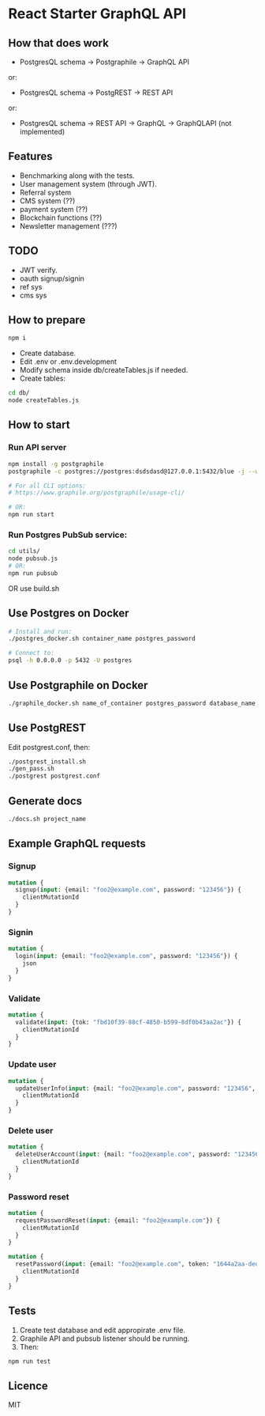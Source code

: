 # React Starter GraphQL API

## How that does work

* PostgresQL schema -> Postgraphile -> GraphQL API

or:

* PostgresQL schema -> PostgREST -> REST API

or:

* PostgresQL schema -> REST API -> GraphQL -> GraphQLAPI (not implemented)

## Features

* Benchmarking along with the tests.
* User management system (through JWT).
* Referral system
* CMS system (??)
* payment system (??)
* Blockchain functions (??)
* Newsletter management (???)

## TODO

* JWT verify.
* oauth signup/signin
* ref sys
* cms sys

## How to prepare

```bash
npm i
```

* Create database.
* Edit .env or .env.development
* Modify schema inside db/createTables.js if needed.
* Create tables:

```bash
cd db/
node createTables.js
```

## How to start

### Run API server

```bash
npm install -g postgraphile
postgraphile -c postgres://postgres:dsdsdasd@127.0.0.1:5432/blue -j --watch

# For all CLI options:
# https://www.graphile.org/postgraphile/usage-cli/

# OR:
npm run start
```

### Run Postgres PubSub service:

```bash
cd utils/
node pubsub.js
# OR:
npm run pubsub
```

OR use build.sh

## Use Postgres on Docker

```bash
# Install and run:
./postgres_docker.sh container_name postgres_password

# Connect to:
psql -h 0.0.0.0 -p 5432 -U postgres
```

## Use Postgraphile  on Docker

```bash
./graphile_docker.sh name_of_container postgres_password database_name port
```

## Use PostgREST

Edit postgrest.conf, then:

```bash
./postgrest_install.sh
./gen_pass.sh
./postgrest postgrest.conf
```

## Generate docs

```bash
./docs.sh project_name
```

## Example GraphQL requests

### Signup

```graphql
mutation {
  signup(input: {email: "foo2@example.com", password: "123456"}) {
    clientMutationId
  }
}
```

### Signin

```graphql
mutation {
  login(input: {email: "foo2@example.com", password: "123456"}) {
    json
  }
}
```

### Validate

```graphql
mutation {
  validate(input: {tok: "fbd10f39-88cf-4850-b599-8df0b43aa2ac"}) {
    clientMutationId
  }
}
```

### Update user

```graphql
mutation {
  updateUserInfo(input: {mail: "foo2@example.com", password: "123456", firstname: "First", lastname: "Last", about: "About me"}) {
    clientMutationId
  }
}
```

### Delete user

```graphql
mutation {
  deleteUserAccount(input: {mail: "foo2@example.com", password: "123456"}) {
    clientMutationId
  }
}
```

### Password reset

```graphql
mutation {
  requestPasswordReset(input: {email: "foo2@example.com"}) {
    clientMutationId
  }
}

mutation {
  resetPassword(input: {email: "foo2@example.com", token: "1644a2aa-ded2-47f3-945c-e79399015dc7", password: "65321"}) {
    clientMutationId
  }
}

```

## Tests

1. Create test database and edit appropirate .env file.
2. Graphile API and pubsub listener should be running.
3. Then:

```bash
npm run test
```

## Licence

MIT
